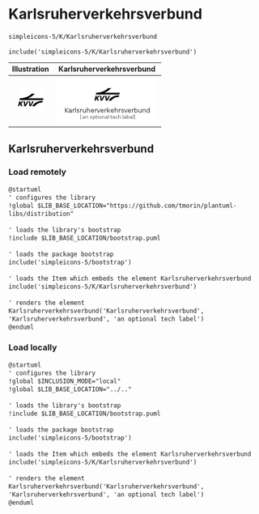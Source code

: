 # Karlsruherverkehrsverbund


```text
simpleicons-5/K/Karlsruherverkehrsverbund
```

```text
include('simpleicons-5/K/Karlsruherverkehrsverbund')
```



| Illustration | Karlsruherverkehrsverbund |
| :---: | :---: |
| ![illustration for Illustration](../../simpleicons-5/K/Karlsruherverkehrsverbund.png) | ![illustration for Karlsruherverkehrsverbund](../../simpleicons-5/K/Karlsruherverkehrsverbund.Local.png) |




## Karlsruherverkehrsverbund

### Load remotely
```plantuml
@startuml
' configures the library
!global $LIB_BASE_LOCATION="https://github.com/tmorin/plantuml-libs/distribution"

' loads the library's bootstrap
!include $LIB_BASE_LOCATION/bootstrap.puml

' loads the package bootstrap
include('simpleicons-5/bootstrap')

' loads the Item which embeds the element Karlsruherverkehrsverbund
include('simpleicons-5/K/Karlsruherverkehrsverbund')

' renders the element
Karlsruherverkehrsverbund('Karlsruherverkehrsverbund', 'Karlsruherverkehrsverbund', 'an optional tech label')
@enduml
```

### Load locally
```plantuml
@startuml
' configures the library
!global $INCLUSION_MODE="local"
!global $LIB_BASE_LOCATION="../.."

' loads the library's bootstrap
!include $LIB_BASE_LOCATION/bootstrap.puml

' loads the package bootstrap
include('simpleicons-5/bootstrap')

' loads the Item which embeds the element Karlsruherverkehrsverbund
include('simpleicons-5/K/Karlsruherverkehrsverbund')

' renders the element
Karlsruherverkehrsverbund('Karlsruherverkehrsverbund', 'Karlsruherverkehrsverbund', 'an optional tech label')
@enduml
```


